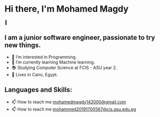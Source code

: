 <h1>Hi there, I'm Mohamed Magdy </h1>👋
<br/>
<h2>I am a junior software engineer, passionate to try new things.</h2>

<ul>
  <li>👀 I’m interested in Programming.</li>
  <li>🌱 I’m currently learning Machine learning.</li>
  <li>📚 Studying Computer Science at FCIS - ASU year 2.</li>
  <li>📌 Lives in Cairo, Egypt.</li>
  
</ul>
<h2>Languages and Skills:</h2>
 
- 📫 How to reach me mohamedmagdy142000@gmail.com 
- 📫 How to reach me mohammed20191700567@cis.asu.edu.eg 

<!---
mohamed-cs/mohamed-cs is a ✨ special ✨ repository because its `README.md` (this file) appears on your GitHub profile.
You can click the Preview link to take a look at your changes.
--->
